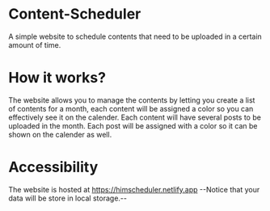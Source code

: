 # Content-Scheduler
A simple website to schedule contents that need to be uploaded in  a certain amount of time.

# How it works?
The website allows you to manage the contents by letting you create a list of contents for a month, each content will be assigned a color so you can effectively see it on the calender.
Each content will have several posts to be uploaded in the month. Each post will be assigned with a color so it can be shown on the calender as well.

# Accessibility
The website is hosted at https://himscheduler.netlify.app
--Notice that your data will be store in local storage.--

